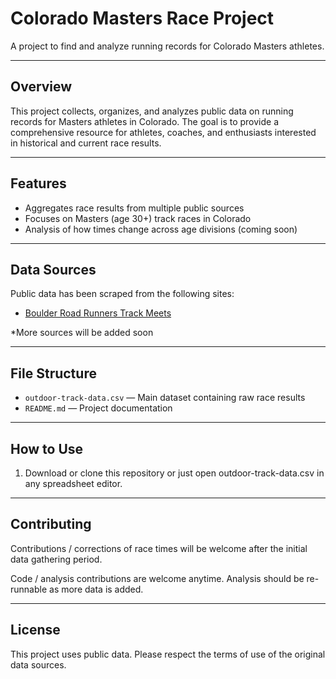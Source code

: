 # Colorado Masters Race Project

A project to find and analyze running records for Colorado Masters athletes.

---

## Overview

This project collects, organizes, and analyzes public data on running records for Masters athletes in Colorado. The goal is to provide a comprehensive resource for athletes, coaches, and enthusiasts interested in historical and current race results.

---

## Features

- Aggregates race results from multiple public sources
- Focuses on Masters (age 30+) track races in Colorado
- Analysis of how times change across age divisions (coming soon)

---

## Data Sources

Public data has been scraped from the following sites:

- [Boulder Road Runners Track Meets](https://boulderroadrunners.org/race-results/track-meets/)

*More sources will be added soon

---

## File Structure

- `outdoor-track-data.csv` — Main dataset containing raw race results
- `README.md` — Project documentation

---

## How to Use

1. Download or clone this repository or just open outdoor-track-data.csv in any spreadsheet editor.


---

## Contributing

Contributions / corrections of race times will be welcome after the initial data gathering period. 

Code / analysis contributions are welcome anytime. Analysis should be re-runnable as more data is added.  

---

## License

This project uses public data. Please respect the terms of use of the original data sources. 
